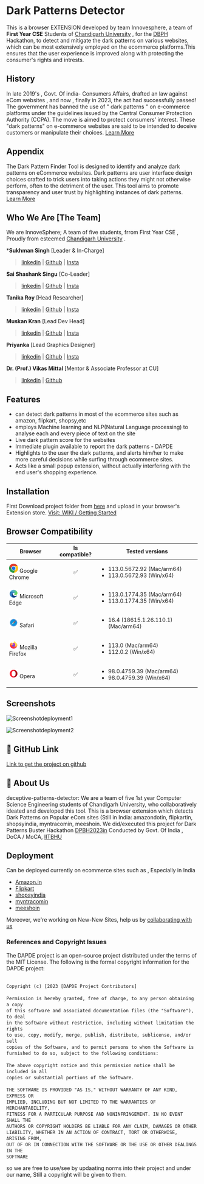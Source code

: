 
# Dark Patterns Detector

This is a browser EXTENSION developed by team Innovesphere, a team of **First Year CSE** Students of [Chandigarh University](https://cuchd.in/) , for the [DBPH](https://dpbh2023.in) Hackathon, to detect and mitigate the dark patterns on various websites, which can be most extensively employed on the ecommerce platforms.This ensures that the user experience is improved along with protecting the consumer's rights and intrests.

## History
In late 2019's , Govt. Of india- Consumers Affairs, drafted an law against eCom websites , and now , finally in 2023, the act had successfully passed! The government has banned the use of " dark patterns " on e-commerce platforms under the guidelines issued by the Central Consumer Protection Authority (CCPA). The move is aimed to protect consumers' interest. These "dark patterns" on e-commerce websites are said to be intended to deceive customers or manipulate their choices.
[Learn More](htt)


## Appendix

The Dark Pattern Finder Tool is designed to identify and analyze dark patterns on eCommerce websites. Dark patterns are user interface design choices crafted to trick users into taking actions they might not otherwise perform, often to the detriment of the user. This tool aims to promote transparency and user trust by highlighting instances of dark patterns.
[Learn More](htt)

## Who We Are [The Team]
We are InnoveSphere; A team of five students, frrom First Year CSE , Proudly from esteemed  [Chandigarh University](https://cuchd.in) .

***Sukhman Singh** [Leader & In-Charge]
> [linkedin](https://linkedin.com/in/heysukhman) | [Github](https://github.com/howdysukh) | [Insta](https://instagram.com/xukhh/)

**Sai  Shashank Singu** [Co-Leader]
> [linkedin](https://www.linkedin.com/in/sai-shashank-singu-868682285/) | [Github](https://github.com/saishashanksingu) | [Insta](https://instagram.com/saishashanksingu/)

**Tanika Roy** [Head Researcher]
> [linkedin](https://www.linkedin.com/in/tanika-roy-93059a289) | [Github](https://github.com/Tani1510) | [Insta](https://instagram.com/tannu.0705/)

**Muskan Kran** [Lead Dev Head]
> [linkedin](https://www.linkedin.com/in/muskan-karn-23381328a) | [Github](https://github.com/karnmuskan03) | [Insta](https://instagram.com/karn_muskan44/)

**Priyanka** [Lead Graphics Designer]
> [linkedin](https://www.linkedin.com/in/priyanka-3a52a528a/) | [Github](https://github.com/4518priyanka) | [Insta](https://www.instagram.com/ms.priyanka?igsh=MzNwZ2ZwbHVhdjkw)

**Dr. (Prof.) Vikas Mittal** [Mentor & Associate Professor at CU]
> [linkedin](https://www.linkedin.com/in/dr-vikas-mittal-a614a979?utm_source=share&utm_campaign=share_via&utm_content=profile&utm_medium=android_app) | [Github](https://github.com/mail2drmittal) 



## Features
- can detect dark patterns in most of the ecommerce sites such as amazon, flipkart, shopsy,etc
- employs Machine learning and NLP(Natural Language processing) to analyse each and every piece of text on the site
- Live dark pattern score for the websites
- Immediate plugin available to report the dark patterns - DAPDE
- Highlights to the user the dark patterns, and alerts him/her to make more careful decisions while surfing through ecommerce sites.
- Acts like a small popup extension, without actually interfering with the end user's shopping experience.

## Installation 
First Download project folder from [here](https://github.com/howdysukh/dark-patterns/raw/master/DPBH%20FINAL.zip) and upload in your browser's Extension store. [Visit: WIKI / Getting Started](https://)
## Browser Compatibility
| Browser         	| Is compatible? 	| Tested versions                                                               	|
|-----------------	|:--------------:	|-------------------------------------------------------------------------------	|
| <img src="https://raw.githubusercontent.com/edent/SuperTinyIcons/master/images/svg/chrome.svg" width="24px" style="background: white" /> Google Chrome   	|        ✅       	| <ul><li>113.0.5672.92 (Mac/arm64)</li><li>113.0.5672.93 (Win/x64)</li></ul> 	|
| <img src="https://raw.githubusercontent.com/edent/SuperTinyIcons/master/images/svg/edge.svg" width="24px" style="background: white" /> Microsoft Edge  	|        ✅       	| <ul><li>113.0.1774.35 (Mac/arm64)</li><li>113.0.1774.35 (Win/x64)</li></ul>   	|
| <img src="https://raw.githubusercontent.com/edent/SuperTinyIcons/master/images/svg/safari.svg" width="24px" style="background: white" /> Safari          	|        ✅       	| <ul><li>16.4 (18615.1.26.110.1) (Mac/arm64)</ul></li>                            	|
| <img src="https://raw.githubusercontent.com/edent/SuperTinyIcons/master/images/svg/firefox.svg" width="24px" style="background: white" /> Mozilla Firefox 	|        ✅       	| <ul><li>113.0 (Mac/arm64)</li><li>112.0.2 (Win/x64)</li></ul>   	|
| <img src="https://raw.githubusercontent.com/edent/SuperTinyIcons/master/images/svg/opera.svg" width="24px" style="background: white" /> Opera           	|        ✅       	| <ul><li>98.0.4759.39 (Mac/arm64)</li><li>98.0.4759.39 (Win/x64)</ul></li>       	|


## Screenshots
![Screenshotdeployment1](https://github.com/howdysukh/deceptive-patterns-detector/assets/151936235/1630f918-1ed8-4766-b6df-9e1b5ffee538)

![Screenshotdeployment2](https://github.com/howdysukh/deceptive-patterns-detector/assets/151936235/f2f67e95-01a6-4eaa-9414-72111055de8f)


## 🔗 GitHub Link
[Link to get the project on github](https://github.com/howdysukh/deceptive-patterns-detector)

## 🚀 About Us
deceptive-patterns-detector:
We are a team of five 1st year Computer Science Engineering students of Chandigarh University, who collaboratively ideated and developed this tool.
This is a browser extension which detects Dark Patterns on Popular eCom sites (Still in India: amazondotin, flipkartin, shopsyindia, myntracomin, meeshoin. We did/executed this project for Dark Patterns Buster Hackathon [DPBH2023in](https://dpbh2023.in/) Conducted by Govt. Of India , DoCA / MoCA, [IITBHU](https://iitbhu.ac.in)

## Deployment
Can be deployed currently on ecommerce sites such as , Especially in India
- [Amazon.in](https://www.amazon.in)
- [Flipkart](https://www.flipkart.com)
- [shopsyindia](https://shopsy.in)
- [myntracomin](https://myntra.com)
- [meeshoin](https://meesho.com)

Moreover, we're working on New-New Sites, help us by [collaborating with us](https://github.com/howdysukh/deceptive-patterns-detector/pulls)

### References and Copyright Issues
The DAPDE project is an open-source project distributed under the terms of the MIT License. The following is the formal copyright information for the DAPDE project:
```MIT License

Copyright (c) [2023 [DAPDE Project Contributors]

Permission is hereby granted, free of charge, to any person obtaining a copy
of this software and associated documentation files (the "Software"), to deal
in the Software without restriction, including without limitation the rights
to use, copy, modify, merge, publish, distribute, sublicense, and/or sell
copies of the Software, and to permit persons to whom the Software is
furnished to do so, subject to the following conditions:

The above copyright notice and this permission notice shall be included in all
copies or substantial portions of the Software.

THE SOFTWARE IS PROVIDED "AS IS," WITHOUT WARRANTY OF ANY KIND, EXPRESS OR
IMPLIED, INCLUDING BUT NOT LIMITED TO THE WARRANTIES OF MERCHANTABILITY,
FITNESS FOR A PARTICULAR PURPOSE AND NONINFRINGEMENT. IN NO EVENT SHALL THE
AUTHORS OR COPYRIGHT HOLDERS BE LIABLE FOR ANY CLAIM, DAMAGES OR OTHER
LIABILITY, WHETHER IN AN ACTION OF CONTRACT, TORT OR OTHERWISE, ARISING FROM,
OUT OF OR IN CONNECTION WITH THE SOFTWARE OR THE USE OR OTHER DEALINGS IN THE
SOFTWARE
```
so we are free to use/see by updaating norms into their project  and under our name, Still a copyright will be given to them.





